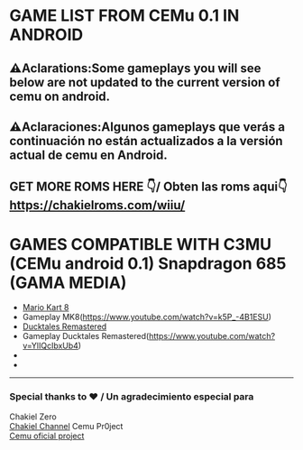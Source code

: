 # GAME LIST FROM CEMu 0.1 IN ANDROID
⚠Aclarations:Some gameplays you will see below are not updated to the current version of cemu on android.
---
⚠Aclaraciones:Algunos gameplays que verás a continuación no están actualizados a la versión actual de cemu en Android.
---

GET MORE ROMS HERE 👇/ Obten las roms aqui👇
https://chakielroms.com/wiiu/ 
---



# GAMES COMPATIBLE WITH C3MU (CEMu android 0.1) Snapdragon 685 (GAMA MEDIA)
- [Mario Kart 8](https://chakielroms.com/wiiu/)
- Gameplay MK8(https://www.youtube.com/watch?v=k5P_-4B1ESU)
- [Ducktales Remastered](https://chakielroms.com/wiiu/)
- Gameplay Ducktales Remastered(https://www.youtube.com/watch?v=YlIQcIbxUb4)
- 
- 



---

### Special thanks to ❤ / Un agradecimiento especial para
Chakiel Zero<br/>
[Chakiel Channel](https://www.youtube.com/@Chakielzero2)
Cemu Pr0ject<br/>
[Cemu oficial project](https://github.com/cemu-project/Cemu)


